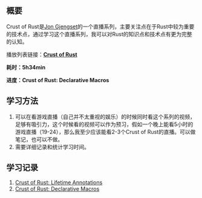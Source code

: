 ## 概要

Crust of Rust是[Jon Gjengset](https://www.youtube.com/channel/UC_iD0xppBwwsrM9DegC5cQQ)的一个直播系列，主要关注点在于Rust中较为重要的技术点，通过学习这个直播系列，我可以对Rust的知识点和技术点有更为完整的认知。

播放列表链接：[**Crust of Rust**](https://www.youtube.com/watch?v=rAl-9HwD858&list=PLqbS7AVVErFiWDOAVrPt7aYmnuuOLYvOa)

**耗时：5h34min**

**进度：Crust of Rust: Declarative Macros**

## 学习方法

1. 可以在看游戏直播（自己并不太重视的娱乐）的时候同时看这个系列的视频，足够有吸引力，这个时候看的视频可以作为预习，假如一个晚上能看5小时的游戏直播（19-24），那么我至少应该能看2-3个Crust of Rust的直播。可以做笔记，也可以不做。
2. 需要详细记录和统计学习时间。

## 学习记录
1. [Crust of Rust: Lifetime Annotations](./Lifetime%20Annotations/Readme.md)
2. [Crust of Rust: Declarative Macros](./Declarative%20Macros/Readme.md)